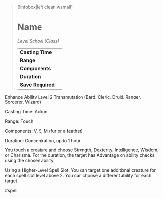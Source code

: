 > [!infobox|left clean wsmall]
> # Name
> *Level School (Class)*
> 
> | | |
> | - | - |
> | **Casting Time** | |
> | **Range** | |
> | **Components** | |
> | **Duration** | |
> | **Save Required** | |

Enhance Ability
Level 2 Transmutation (Bard, Cleric, Druid, Ranger, Sorcerer, Wizard)

Casting Time: Action

Range: Touch

Components: V, S, M (fur or a feather)

Duration: Concentration, up to 1 hour

You touch a creature and choose Strength, Dexterity, Intelligence, Wisdom, or Charisma. For the duration, the target has Advantage on ability checks using the chosen ability.

Using a Higher-Level Spell Slot. You can target one additional creature for each spell slot level above 2. You can choose a different ability for each target.

#spell